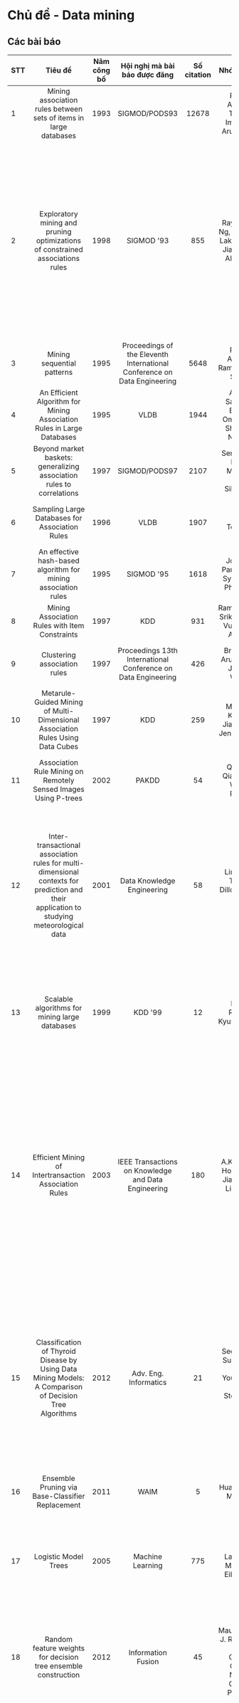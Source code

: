 # Chủ đề - Data mining
## Các bài báo
| STT 	|                                                                  Tiêu đề                                                                  	| Năm công bố 	|                       Hội nghị mà bài báo được đăng                      	| Số citation 	|                                  Nhóm tác giả                                 	|                                                                                                                                     Đơn vị công bố                                                                                                                                    	|
|-----	|:-----------------------------------------------------------------------------------------------------------------------------------------:	|:-----------:	|:------------------------------------------------------------------------:	|:-----------:	|:-----------------------------------------------------------------------------:	|:-------------------------------------------------------------------------------------------------------------------------------------------------------------------------------------------------------------------------------------------------------------------------------------:	|
| 1   	|                                     Mining association rules between sets of items in large databases                                     	|     1993    	|                               SIGMOD/PODS93                              	|    12678    	|                 Rakesh Agrawal, Tomasz Imielinski, Arun Swami                 	|                                                                                                                              IBM Almaden Research Center                                                                                                                              	|
| 2   	|                               Exploratory mining and pruning optimizations of constrained associations rules                              	|     1998    	|                                SIGMOD '93                                	|     855     	|          Raymond T. Ng, Laks V. S. Lakshmanan, Jiawei Han, Alex Pang          	|                          Department of Computer Science, University of British Columbia, Vancouver, Canada<br>Department of Computer Science, Concordia University, Montreal, Canada<br>School of Computing Science, Simon Fraser University, Burnaby, Canada                         	|
| 3   	|                                                         Mining sequential patterns                                                        	|     1995    	| Proceedings of the Eleventh International Conference on Data Engineering 	|     5648    	|                      Rakesh Agrawal, Ramakrishnan Srikant                     	|                                                                                                                    IBM Research Division - Almaden Research Center                                                                                                                    	|
| 4   	|                                   An Efficient Algorithm for Mining Association Rules in Large Databases                                  	|     1995    	|                                   VLDB                                   	|     1944    	|              Ashook Savasere, Edward Omiecinski, Shamkant Navathe             	|                                                                                                                College of Computing<br>Georgia Institute of Technology                                                                                                                	|
| 5   	|                                   Beyond market baskets: generalizing association rules to correlations                                   	|     1997    	|                               SIGMOD/PODS97                              	|     2107    	|                 Sergey Brin, Rajeev Motwani, Craig Silverstein                	|                                                                                                                 Department of Computer Science<br>Stanford University                                                                                                                 	|
| 6   	|                                               Sampling Large Databases for Association Rules                                              	|     1996    	|                                   VLDB                                   	|     1907    	|                                 Hannu Toivonen                                	|                                                                                                                 University of Helsinki, Department of Computer Science                                                                                                                	|
| 7   	|                                       An effective hash-based algorithm for mining association rules                                      	|     1995    	|                                SIGMOD '95                                	|     1618    	|                   Jong Soo Park, Ming-Syan Chen, Philip S Yu                  	|                                                                                                                          IBM Thomas J Watson Research Center                                                                                                                          	|
| 8   	|                                               Mining Association Rules with Item Constraints                                              	|     1997    	|                                    KDD                                   	|     931     	|                 Ramakrishnan Srikant, Quoc Vu, Rakesh Agrawal                 	|                                                                                                                              IBM Almaden Research Center                                                                                                                              	|
| 9   	|                                                        Clustering association rules                                                       	|     1997    	|       Proceedings 13th International Conference on Data Engineering      	|     426     	|                     Brian Lent, Arun Swami, Jennifer Widom                    	|                                                                                                                 Department of Computer Science<br>Stanford University                                                                                                                 	|
| 10  	|                               Metarule-Guided Mining of Multi-Dimensional Association Rules Using Data Cubes                              	|     1997    	|                                    KDD                                   	|     259     	|                   Micheline Kamber, Jiawei Han, Jenny Chiang                  	|                                                                                                                  School of Computing Science Simon Fraser University                                                                                                                  	|
| 11  	|                                      Association Rule Mining on Remotely Sensed Images Using P-trees                                      	|     2002    	|                                   PAKDD                                  	|      54     	|                     Qin Ding, Qiang Ding, William Perrizo                     	|                                                                                                               Computer Science Department, North Dakota State University                                                                                                              	|
| 12  	| Inter-transactional association rules for multi-dimensional contexts for prediction and their application to studying meteorological data 	|     2001    	|                        Data Knowledge Engineering                        	|      58     	|                      Ling Feng, Tharam Dillon, James Liu                      	|                                          Department of Information Management, Tilburg University<br>Department of Computer Science and Computer Engineering, LaTrobe University<br>Department of Computing, Hong Kong Polytechnic University                                         	|
| 13  	|                                               Scalable algorithms for mining large databases                                              	|     1999    	|                                  KDD '99                                 	|      12     	|                          Rajeev Rastogi, Kyuseok Shim                         	|                                                                                   Information Sciences Research Center, Bell Laboratories<br>Database Systems Research Department, Bell Laboratories                                                                                  	|
| 14  	|                                           Efficient Mining of Intertransaction Association Rules                                          	|     2003    	|            IEEE Transactions on Knowledge and Data Engineering           	|     180     	|                 A.K.H. Tung, Hongjun Lu, Jiawei Han, Ling Feng                	| Department of Computer Science, National University of Singapore<br>Department of Computer Science, Hong Kong University of Science and Technology<br>Department of Computer Science, Digital Computer Laboratory (DCL), University of Illinois<br>InfoLaboratory, Tilburg University 	|
| 15  	|                  Classification of Thyroid Disease by Using Data Mining Models: A Comparison of Decision Tree Algorithms                  	|     2012    	|                           Adv. Eng. Informatics                          	|      21     	|          Seokho Chi, Sung-Joon Suk, Youngcheol Kang, Stephen P. Mulva         	|               School of Civil Engineering and Built Environment, Science and Engineering Faculty, Queensland University of Technology<br>Construction Industry Institute, University of Texas at Austin<br>OHL School of Construction, Florida International University               	|
| 16  	|                                              Ensemble Pruning via Base-Classifier Replacement                                             	|     2011    	|                                   WAIM                                   	|      5      	|                             Huaping Guo, Ming Fan                             	|                                                                                                                School of Information Engineering, Zhengzhou University                                                                                                                	|
| 17  	|                                                            Logistic Model Trees                                                           	|     2005    	|                             Machine Learning                             	|     775     	|                     Niels Landwehr, Mark Hall, Eibe Frank                     	|                                                                                    Institute for Computer Science, University of Freiburg<br>Department of Computer Science, University of Waikato                                                                                    	|
| 18  	|                                       Random feature weights for decision tree ensemble construction                                      	|     2012    	|                            Information Fusion                            	|      45     	| Jesús Maudes, Juan J. Rodríguez, César García-Osorio, Nicolás García-Pedrajas 	|                                                                             Department of Civil Engineering, University of Burgos<br>Department of Computing and Numerical Analysis, University of Córdoba                                                                            	|
| 19  	|                                                        Multi-instance tree learning                                                       	|     2005    	|                                   ICML                                   	|      88     	|                Hendrik Blockeel, David Page, Ashwin Srinivasan                	|                                                      Katholieke Universiteit Leuven, Department of Computer Science<br>Dept. of Biostatistics and Medical Informatics and Dept. of Computer Sciences,<br>University of Wisconsin                                                      	|
| 20  	|                                                 Speeding Up Logistic Model Tree Induction                                                 	|     2005    	|                                   PKDD                                   	|     234     	|                       Marc Summer, Eibe Frank, Mark Hall                      	|                                                                                    Institute for Computer Science, University of Freiburg<br>Department of Computer Science, University of Waikato                                                                                    	|
## Liên kết
https://www.connectedpapers.com/main/c36991759325bedd19f69264f72d1cbf59a6158c/Data-Mining-Concepts-and-Techniques/graph
https://www.connectedpapers.com/main/6d8c9fcce8177d6f8d122d653c7d32d7624d6714/The-WEKA-data-mining-software-an-update/graph
